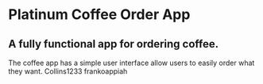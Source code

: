 # Platinum Coffee Order App 
## A fully functional app for ordering coffee.
The coffee app has a simple user interface allow users to easily order what they want.
Collins1233
frankoappiah
